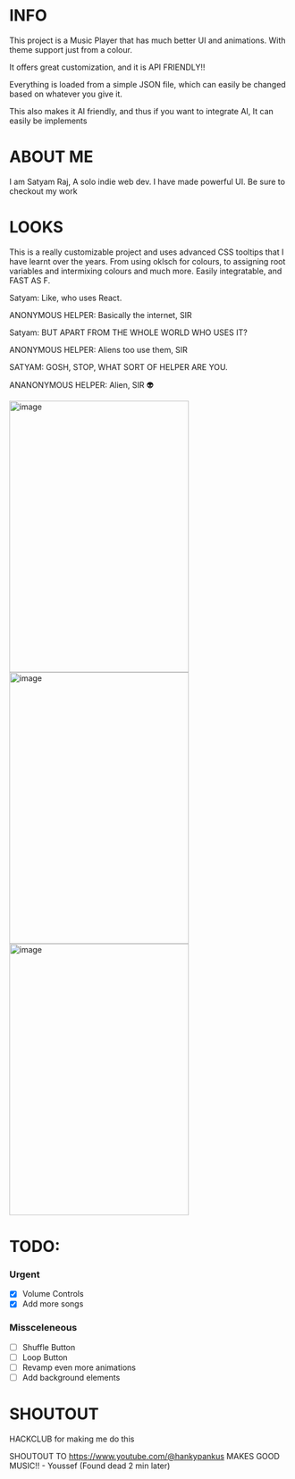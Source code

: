 # INFO
This project is a Music Player that has much better UI and animations. With theme support just from a colour.

It offers great customization, and it is API FRIENDLY!!

Everything is loaded from a simple JSON file, which can easily be changed based on whatever you give it.

This also makes it AI friendly, and thus if you want to integrate AI, It can easily be implements

# ABOUT ME
I am Satyam Raj, A solo indie web dev. I have made powerful UI. Be sure to checkout my work

# LOOKS

This is a really customizable project and uses advanced CSS tooltips that I have learnt over the years. From using oklsch for colours, to assigning root variables and intermixing colours and much more. Easily integratable, and FAST AS F. 

Satyam: Like, who uses React. 

ANONYMOUS HELPER: Basically the internet, SIR 

Satyam: BUT APART FROM THE WHOLE WORLD WHO USES IT? 

ANONYMOUS HELPER: Aliens too use them, SIR

SATYAM: GOSH, STOP, WHAT SORT OF HELPER ARE YOU.

ANANONYMOUS HELPER: Alien, SIR 👽

<img width="321" height="486" alt="image" src="https://github.com/user-attachments/assets/5fb37810-40de-4b4c-88f3-8710b5fd7a02" />
<img width="321" height="486" alt="image" src="https://github.com/user-attachments/assets/a813cc00-7cb8-4071-93c9-e501e6a874f8" />
<img width="321" height="486" alt="image" src="https://github.com/user-attachments/assets/51e478ac-05cf-48ac-9c7f-6faa37fd93d9" />

# TODO:
### Urgent
- [x] Volume Controls
- [x] Add more songs

### Missceleneous
- [ ] Shuffle Button
- [ ] Loop Button
- [ ] Revamp even more animations
- [ ] Add background elements

# SHOUTOUT
HACKCLUB for making me do this

SHOUTOUT TO https://www.youtube.com/@hankypankus
MAKES GOOD MUSIC!! - Youssef (Found dead 2 min later)
